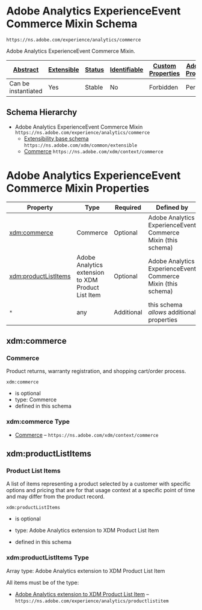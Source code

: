 
# Adobe Analytics ExperienceEvent Commerce Mixin Schema

```
https://ns.adobe.com/experience/analytics/commerce
```

Adobe Analytics ExperienceEvent Commerce Mixin.

| [Abstract](../../../../abstract.md) | [Extensible](../../../../extensions.md) | [Status](../../../../status.md) | [Identifiable](../../../../id.md) | [Custom Properties](../../../../extensions.md) | [Additional Properties](../../../../extensions.md) | Defined In |
|-------------------------------------|-----------------------------------------|---------------------------------|-----------------------------------|------------------------------------------------|----------------------------------------------------|------------|
| Can be instantiated | Yes | Stable | No | Forbidden | Permitted | [adobe/experience/analytics/commerce.schema.json](adobe/experience/analytics/commerce.schema.json) |
## Schema Hierarchy

* Adobe Analytics ExperienceEvent Commerce Mixin `https://ns.adobe.com/experience/analytics/commerce`
  * [Extensibility base schema](../../../datatypes/extensible.schema.md) `https://ns.adobe.com/xdm/common/extensible`
  * [Commerce](../../../datatypes/marketing/commerce.schema.md) `https://ns.adobe.com/xdm/context/commerce`


# Adobe Analytics ExperienceEvent Commerce Mixin Properties

| Property | Type | Required | Defined by |
|----------|------|----------|------------|
| [xdm:commerce](#xdmcommerce) | Commerce | Optional | Adobe Analytics ExperienceEvent Commerce Mixin (this schema) |
| [xdm:productListItems](#xdmproductlistitems) | Adobe Analytics extension to XDM Product List Item | Optional | Adobe Analytics ExperienceEvent Commerce Mixin (this schema) |
| `*` | any | Additional | this schema *allows* additional properties |

## xdm:commerce
### Commerce

Product returns, warranty registration, and shopping cart/order process.

`xdm:commerce`
* is optional
* type: Commerce
* defined in this schema

### xdm:commerce Type


* [Commerce](../../../datatypes/marketing/commerce.schema.md) – `https://ns.adobe.com/xdm/context/commerce`





## xdm:productListItems
### Product List Items

A list of items representing a product selected by a customer with specific options and pricing that are for that usage context at a specific point of time and may differ from the product record.

`xdm:productListItems`
* is optional
* type: Adobe Analytics extension to XDM Product List Item

* defined in this schema

### xdm:productListItems Type


Array type: Adobe Analytics extension to XDM Product List Item

All items must be of the type:
* [Adobe Analytics extension to XDM Product List Item](productlistitem.schema.md) – `https://ns.adobe.com/experience/analytics/productlistitem`







